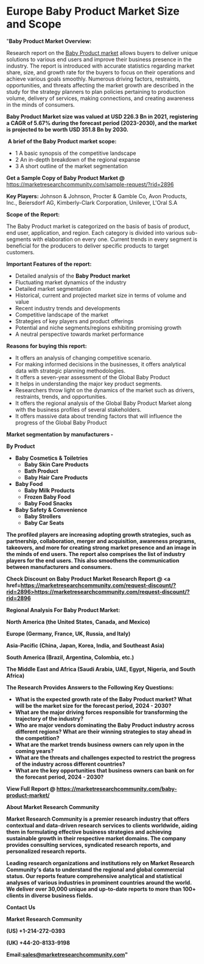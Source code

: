 # Europe Baby Product Market Size and Scope 
"<strong>Baby Product Market Overview:</strong>

Research report on the <a href=https://marketresearchcommunity.com/baby-product-market/>Baby Product market</a> allows buyers to deliver unique solutions to various end users and improve their business presence in the industry. The report is introduced with accurate statistics regarding market share, size, and growth rate for the buyers to focus on their operations and achieve various goals smoothly. Numerous driving factors, restraints, opportunities, and threats affecting the market growth are described in the study for the strategy planners to plan policies pertaining to production volume, delivery of services, making connections, and creating awareness in the minds of consumers.

<strong>Baby Product Market size was valued at USD 226.3 Bn in 2021, registering a CAGR of 5.67% during the forecast period (2023-2030), and the market is projected to be worth USD 351.8 Bn by 2030.</strong>

 <Strong>A brief of the Baby Product market scope:</Strong>
<ul>
 <li>1  A basic synopsis of the competitive landscape</li>
 <li>2  An in-depth breakdown of the regional expanse</li>
 <li>3  A short outline of the market segmentation</li>
</ul>
<strong>Get a Sample Copy of Baby Product Market @ </b></strong><a href=https://marketresearchcommunity.com/sample-request/?rid=2896><u>https://marketresearchcommunity.com/sample-request/?rid=2896</u></a>

<strong>Key Players:</strong> 
Johnson &amp; Johnson, Procter &amp; Gamble Co, Avon Products, Inc., Beiersdorf AG, Kimberly-Clark Corporation, Unilever, L'Oral S.A

<strong>Scope of the Report:</strong>

The Baby Product market is categorized on the basis of basis of product, end user, application, and region. Each category is divided into various sub-segments with elaboration on every one. Current trends in every segment is beneficial for the producers to deliver specific products to target customers.

<strong><b>Important Features of the report:</b></strong>
<ul>
  <li>Detailed analysis of the <strong><b>Baby Product </b></strong><strong><b>market</b></strong></li>
  <li>Fluctuating market dynamics of the industry</li>
  <li>Detailed market segmentation</li>
  <li>Historical, current and projected market size in terms of volume and value</li>
  <li>Recent industry trends and developments</li>
  <li>Competitive landscape of the market</li>
  <li>Strategies of key players and product offerings</li>
  <li>Potential and niche segments/regions exhibiting promising growth</li>
  <li>A neutral perspective towards market performance</li>
</ul>
<strong><b>Reasons for buying this report:</b></strong>
<ul>
  <li>It offers an analysis of changing competitive scenario.</li>
  <li>For making informed decisions in the businesses, it offers analytical data with strategic planning methodologies.</li>
  <li>It offers a seven-year assessment of the Global Baby Product</li>
  <li>It helps in understanding the major key product segments.</li>
  <li>Researchers throw light on the dynamics of the market such as drivers, restraints, trends, and opportunities.</li>
  <li>It offers the regional analysis of the Global Baby Product Market along with the business profiles of several stakeholders.</li>
  <li>It offers massive data about trending factors that will influence the progress of the Global Baby Product</li>
</ul>

<strong>Market segmentation by manufacturers -</strong>


<strong><strong>By Product</strong></h4>
<ul>
 	<li>Baby Cosmetics &amp; Toiletries
<ul>
 	<li>Baby Skin Care Products</li>
 	<li>Bath Product</li>
 	<li>Baby Hair Care Products</li>
</ul>
</li>
 	<li>Baby Food
<ul>
 	<li>Baby Milk Products</li>
 	<li>Frozen Baby Food</li>
 	<li>Baby Food Snacks</li>
</ul>
</li>
 	<li>Baby Safety &amp; Convenience
<ul>
 	<li>Baby Strollers</li>
 	<li>Baby Car Seats</li>
</ul>
</li>
</ul>

The profiled players are increasing adopting growth strategies, such as partnership, collaboration, merger and acquisition, awareness programs, takeovers, and more for creating strong market presence and an image in the minds of end users. The report also comprises the list of industry players for the end users. This also smoothens the communication between manufacturers and consumers.

<strong><b>Check Discount on Baby Product Market Research Report @ </b></strong><a href=https://marketresearchcommunity.com/request-discount/?rid=2896><u>https://marketresearchcommunity.com/request-discount/?rid=2896</u></a>

<strong>Regional Analysis For Baby Product Market:</strong>

<strong>North America</strong> (the United States, Canada, and Mexico)

<strong>Europe</strong> (Germany, France, UK, Russia, and Italy)

<strong>Asia-Pacific</strong> (China, Japan, Korea, India, and Southeast Asia)

<strong>South America</strong> (Brazil, Argentina, Colombia, etc.)

<strong>The Middle East and Africa</strong> (Saudi Arabia, UAE, Egypt, Nigeria, and South Africa)

<strong>The Research Provides Answers to the Following Key Questions:</strong>
<ul>
 	<li>What is the expected growth rate of the Baby Product market? What will be the market size for the forecast period, 2024 - 2030?</li>
 	<li>What are the major driving forces responsible for transforming the trajectory of the industry?</li>
 	<li>Who are major vendors dominating the Baby Product industry across different regions? What are their winning strategies to stay ahead in the competition?</li>
 	<li>What are the market trends business owners can rely upon in the coming years?</li>
 	<li>What are the threats and challenges expected to restrict the progress of the industry across different countries?</li>
 	<li>What are the key opportunities that business owners can bank on for the forecast period, 2024 - 2030?</li>
</ul>

<strong>View Full Report @</strong> <a href=https://marketresearchcommunity.com/baby-product-market/>https://marketresearchcommunity.com/baby-product-market/</a>

<strong>About Market Research Community</strong>

Market Research Community is a premier research industry that offers contextual and data-driven research services to clients worldwide, aiding them in formulating effective business strategies and achieving sustainable growth in their respective market domains. The company provides consulting services, syndicated research reports, and personalized research reports.

Leading research organizations and institutions rely on Market Research Community's data to understand the regional and global commercial status. Our reports feature comprehensive analytical and statistical analyses of various industries in prominent countries around the world. We deliver over 30,000 unique and up-to-date reports to more than 100+ clients in diverse business fields.

<strong>Contact Us</strong>

<strong>Market Research Community</strong>

(US) +1-214-272-0393

(UK) +44-20-8133-9198

<strong>Email:</strong>sales@marketresearchcommunity.com"
